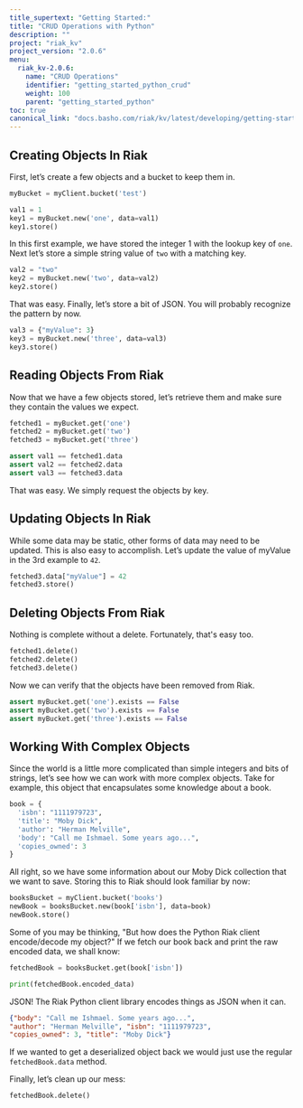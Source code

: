 ```yaml
---
title_supertext: "Getting Started:"
title: "CRUD Operations with Python"
description: ""
project: "riak_kv"
project_version: "2.0.6"
menu:
  riak_kv-2.0.6:
    name: "CRUD Operations"
    identifier: "getting_started_python_crud"
    weight: 100
    parent: "getting_started_python"
toc: true
canonical_link: "docs.basho.com/riak/kv/latest/developing/getting-started/python/crud-operations.md"
---
```


## Creating Objects In Riak

First, let’s create a few objects and a bucket to keep them in.

```python
myBucket = myClient.bucket('test')

val1 = 1
key1 = myBucket.new('one', data=val1)
key1.store()
```

In this first example, we have stored the integer 1 with the lookup key
of `one`.  Next let’s store a simple string value of `two` with a
matching key.

```python
val2 = "two"
key2 = myBucket.new('two', data=val2)
key2.store()
```

That was easy. Finally, let’s store a bit of JSON. You will probably
recognize the pattern by now.

```python
val3 = {"myValue": 3}
key3 = myBucket.new('three', data=val3)
key3.store()
```

## Reading Objects From Riak

Now that we have a few objects stored, let’s retrieve them and make sure
they contain the values we expect.

```python
fetched1 = myBucket.get('one')
fetched2 = myBucket.get('two')
fetched3 = myBucket.get('three')

assert val1 == fetched1.data
assert val2 == fetched2.data
assert val3 == fetched3.data
```

That was easy. We simply request the objects by key.

## Updating Objects In Riak

While some data may be static, other forms of data may need to be
updated. This is also easy to accomplish. Let’s update the value of
myValue in the 3rd example to `42`.

```python
fetched3.data["myValue"] = 42
fetched3.store()
```

## Deleting Objects From Riak

Nothing is complete without a delete. Fortunately, that's easy too.

```python
fetched1.delete()
fetched2.delete()
fetched3.delete()
```

Now we can verify that the objects have been removed from Riak.

```python
assert myBucket.get('one').exists == False
assert myBucket.get('two').exists == False
assert myBucket.get('three').exists == False
```


## Working With Complex Objects

Since the world is a little more complicated than simple integers and
bits of strings, let’s see how we can work with more complex objects.
Take for example, this object that encapsulates some knowledge about a
book.

```python
book = {
  'isbn': "1111979723",
  'title': "Moby Dick",
  'author': "Herman Melville",
  'body': "Call me Ishmael. Some years ago...",
  'copies_owned': 3
}
```

All right, so we have some information about our Moby Dick collection
that we want to save. Storing this to Riak should look familiar by now:

```python
booksBucket = myClient.bucket('books')
newBook = booksBucket.new(book['isbn'], data=book)
newBook.store()
```

Some of you may be thinking, "But how does the Python Riak client
encode/decode my object?" If we fetch our book back and print the raw
encoded data, we shall know:

```python
fetchedBook = booksBucket.get(book['isbn'])

print(fetchedBook.encoded_data)
```

JSON! The Riak Python client library encodes things as JSON when it can.

```json
{"body": "Call me Ishmael. Some years ago...",
"author": "Herman Melville", "isbn": "1111979723",
"copies_owned": 3, "title": "Moby Dick"}
```

If we wanted to get a deserialized object back we would just use the
regular `fetchedBook.data` method.

Finally, let’s clean up our mess:

```python
fetchedBook.delete()
```
